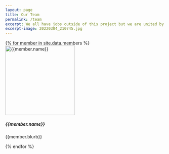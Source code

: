 ```yaml
---
layout: page
title: Our Team
permalink: /team
excerpt: We all have jobs outside of this project but we are united by passion to support those helping others as fast as humanly possible.
excerpt-image: 20220304_210745.jpg
---
```

<div class="row row-cols-1 row-cols-md-3 g-4">
{% for member in site.data.members %}
  <div class="col">
    <div class="card h-100 border-0">
      <img
				width="220" height="220"
				class="rounded-circle object-fit-cover mx-auto d-block mb-3"
				src="{{ member.image | relative_url }}"
				alt="{{member.name}}" />
      <div class="card-body mt-3">
        <h5 class="card-title mb-3 text-uppercase">{{member.name}}</h5>
        <p class="card-text lh-lg">{{member.blurb}}</p>
      </div>
    </div>
  </div>
{% endfor %}
</div>